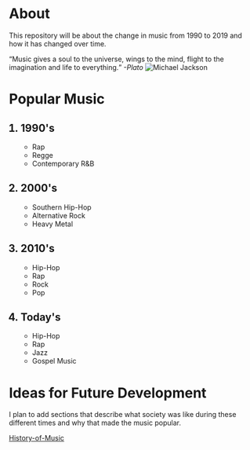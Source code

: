 <!DOCTYPE html>
<html lang="en">
<head>
    <meta charset="UTF-8">
    <meta name="viewport" content="width=device-width, initial-scale=1.0">
    <meta http-equiv="X-UA-Compatible" content="ie=edge">
    <title_Todays-Music-Over-2000's-and-1990's_title/>
</head>
<body>
<h1>About</h1>    
<p>This repository will be about the change in music from 1990 to 2019 and how it has changed over time.</p>
<q>Music gives a soul to the universe, wings to the mind, flight to the imagination and life to everything.</q>
<em>-Plato</em>

<img src="https://raw.githubusercontent.com/Damien558/Todays-music-over-2000-s-and-1990-s/master/michael-jackson.jpg" alt="Michael Jackson">
<h1><strong>Popular Music</strong></h1>

<ol>
    <h2><li><strong>1990's</strong></li></h2>
    <ul>
        <li>Rap</li>
        <li>Regge</li>
        <li>Contemporary R&B</li>
    </ul>
    <h2><li><strong>2000's</strong></li></h2>
    <ul>
        <li>Southern Hip-Hop</li>
        <li>Alternative Rock</li>
        <li>Heavy Metal</li>
    </ul>
    <h2><li><strong>2010's</strong></li></h2>
    <ul>
        <li>Hip-Hop</li>
        <li>Rap</li>
        <li>Rock</li>
        <li>Pop</li>
    </ul>
    <h2><li><strong>Today's</strong></li></h2>
    <ul>
        <li>Hip-Hop</li>
        <li>Rap</li>
        <li>Jazz</li>
        <li>Gospel Music</li>
    </ul>
    </ol>
<h1>Ideas for Future Development</h1>
<p>I plan to add sections that describe what society was like during these different times and why that made the music popular.</p>
<a href="http://www.thepeoplehistory.com/music.html">History-of-Music</a>
</body>
</html>